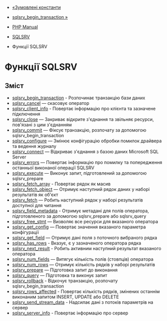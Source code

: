 - [«Зумовлені константи](sqlsrv.constants.md)
- [sqlsrv_begin_transaction »](function.sqlsrv-begin-transaction.md)

- [PHP Manual](index.md)
- [SQLSRV](book.sqlsrv.md)
- Функції SQLSRV

# Функції SQLSRV

## Зміст

- [sqlsrv_begin_transaction](function.sqlsrv-begin-transaction.md) -
Розпочинає транзакцію бази даних
- [sqlsrv_cancel](function.sqlsrv-cancel.md) — скасовує оператор
- [sqlsrv_client_info](function.sqlsrv-client-info.md) - Повертає
інформацію про клієнта та зазначене підключення
- [sqlsrv_close](function.sqlsrv-close.md) — Закриває відкрите
з'єднання та звільняє ресурси, пов'язані з цим з'єднанням
- [sqlsrv_commit](function.sqlsrv-commit.md) — Фіксує транзакцію,
розпочату за допомогою sqlsrv_begin_transaction
- [sqlsrv_configure](function.sqlsrv-configure.md) — Змінює
конфігурацію обробки помилок драйвера та ведення журналу
- [sqlsrv_connect](function.sqlsrv-connect.md) — Відкриває
з'єднання з базою даних Microsoft SQL Server
- [sqlsrv_errors](function.sqlsrv-errors.md) — Повертає інформацію
про помилку та попередження останньої виконаної операції SQLSRV
- [sqlsrv_execute](function.sqlsrv-execute.md) — Виконує запит,
підготовлений за допомогою sqlsrv_prepare
- [sqlsrv_fetch_array](function.sqlsrv-fetch-array.md) - Повертає
рядок як масив
- [sqlsrv_fetch_object](function.sqlsrv-fetch-object.md) — Отримує
наступний рядок даних у наборі результатів як об'єкт
- [sqlsrv_fetch](function.sqlsrv-fetch.md) — Робить наступний рядок
у наборі результатів доступної для читання
- [sqlsrv_field_metadata](function.sqlsrv-field-metadata.md) -
Отримує метадані для полів оператора, підготовленого за допомогою
sqlsrv_prepare або sqlsrv_query
- [sqlsrv_free_stmt](function.sqlsrv-free-stmt.md) — Визволяє все
ресурси для вказаного оператора
- [sqlsrv_get_config](function.sqlsrv-get-config.md) — Повертає
значення вказаного параметра конфігурації
- [sqlsrv_get_field](function.sqlsrv-get-field.md) — Отримує дані
поля з поточного вибраного рядка
- [sqlsrv_has_rows](function.sqlsrv-has-rows.md) - Вказує, є
у зазначеного оператора рядка
- [sqlsrv_next_result](function.sqlsrv-next-result.md) - Робить
активним наступний результат вказаного оператора
- [sqlsrv_num_fields](function.sqlsrv-num-fields.md) — Витягує
кількість полів (стовпців) оператора
- [sqlsrv_num_rows](function.sqlsrv-num-rows.md) — Отримує
кількість рядків у наборі результатів
- [sqlsrv_prepare](function.sqlsrv-prepare.md) — Підготовка
запит до виконання
- [sqlsrv_query](function.sqlsrv-query.md) — Підготовка та
виконує запит
- [sqlsrv_rollback](function.sqlsrv-rollback.md) - Відкочує
транзакцію, розпочату sqlsrv_begin_transaction
- [sqlsrv_rows_affected](function.sqlsrv-rows-affected.md) -
Повертає кількість рядків, змінених останнім виконаним
запитом INSERT, UPDATE або DELETE
- [sqlsrv_send_stream_data](function.sqlsrv-send-stream-data.md) -
Надсилає дані з потоків параметрів на сервер
- [sqlsrv_server_info](function.sqlsrv-server-info.md) - Повертає
інформацію про сервер
